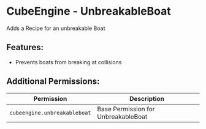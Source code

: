 # CubeEngine - UnbreakableBoat
Adds a Recipe for an unbreakable Boat

## Features:
 - Prevents boats from breaking at collisions

## Additional Permissions:

| Permission | Description |
| --- | --- |
| `cubeengine.unbreakableboat` | Base Permission for UnbreakableBoat |
